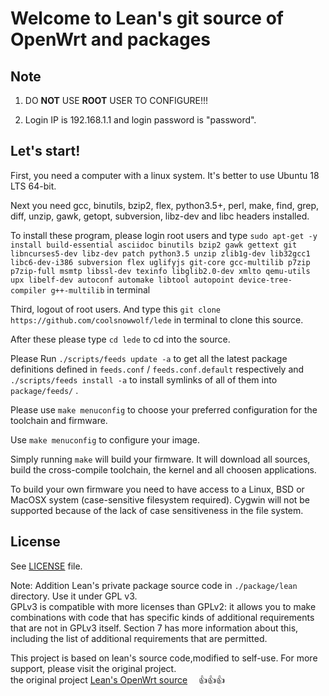 # Welcome to Lean's  git source of OpenWrt and packages

Note
--
1. DO **NOT** USE **ROOT** USER TO CONFIGURE!!!

2. Login IP is 192.168.1.1 and login password is "password".

Let's start!
---
First, you need a computer with a linux system. It's better to use Ubuntu 18 LTS 64-bit.

Next you need gcc, binutils, bzip2, flex, python3.5+, perl, make, find, grep, diff, unzip, gawk, getopt, subversion, libz-dev and libc headers installed.

To install these program, please login root users and type
`
sudo apt-get -y install build-essential asciidoc binutils bzip2 gawk gettext git libncurses5-dev libz-dev patch python3.5 unzip zlib1g-dev lib32gcc1 libc6-dev-i386 subversion flex uglifyjs git-core gcc-multilib p7zip p7zip-full msmtp libssl-dev texinfo libglib2.0-dev xmlto qemu-utils upx libelf-dev autoconf automake libtool autopoint device-tree-compiler g++-multilib
`
in terminal

Third, logout of root users. And type this `git clone https://github.com/coolsnowwolf/lede` in terminal to clone this source.

After these please type `cd lede` to cd into the source.

Please Run `./scripts/feeds update -a` to get all the latest package definitions
defined in `feeds.conf` / `feeds.conf.default` respectively
and `./scripts/feeds install -a` to install symlinks of all of them into
`package/feeds/` .

Please use `make menuconfig` to choose your preferred
configuration for the toolchain and firmware.

Use `make menuconfig` to configure your image.

Simply running `make` will build your firmware.
It will download all sources, build the cross-compile toolchain,
the kernel and all choosen applications.

To build your own firmware you need to have access to a Linux, BSD or MacOSX system
(case-sensitive filesystem required). Cygwin will not be supported because of
the lack of case sensitiveness in the file system.

## License
See [LICENSE](LICENSE) file.  

Note: Addition Lean's private package source code in `./package/lean` directory. Use it under GPL v3.  
GPLv3 is compatible with more licenses than GPLv2: it allows you to make combinations with code that has specific kinds of additional requirements that are not in GPLv3 itself. Section 7 has more information about this, including the list of additional requirements that are permitted.


This project is based on lean's source code,modified to self-use. For more support, please visit the original project.  
the original project [Lean's OpenWrt source](https://github.com/coolsnowwolf/lede) &#x2003;👍👍👍
